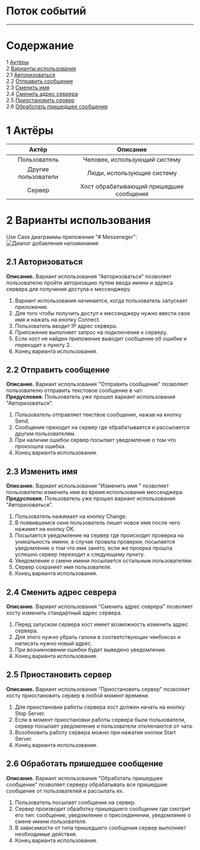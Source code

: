 # Поток событий
---

# Содержание
1 [Актёры](#actors)  
2 [Варианты использования](#use_case)  
2.1 [Авторизоваться](#auth)  
2.2 [Отправить сообщение](#send_message)  
2.3 [Сменить имя](#change_name)  
2.4 [Сменить адрес севрера](#change_adress)  
2.5 [Приостановить сервер](#stop_server)  
2.6 [Обработать пришедшее сообщение](#process_message)

<a name="actors"/>

# 1 Актёры

| Актёр |                Описание                 |
|:---:|:---------------------------------------:|
| Пользователь |      Человек, использующий систему      |
| Другие пользователи |       Люди, использующие систему        |
| Сервер | Хост обрабатывающий пришедшие сообщения |

<a name="use_case"/>

# 2 Варианты использования

Use Case диаграммы приложения "# Messeneger":
![Диалог добавления напоминания](C:\Users\vlad2\IdeaProjects\documentation_TRTPO\DiagramPictures\UseCaseDiagram.png)


<a name="auth"/>

## 2.1 Авторизоваться
**Описание.** Вариант использования "Авторизоваться" позволяет пользователю пройти авторизацию путем ввода имени и адреса сервера для получения доступа к мессенджеру.

1. Вариант использования начинается, когда пользователь запускает приложение.
2. Для того чтобы получить доступ к мессенджеру нужно ввести свое имя и нажать на кнопку Connect.
3. Пользователь вводит IP адрес сервера.
4. Приложение выполняет запрос на подключение к серверу.
5. Если хост не найден приложение выводит сообщение об ошибке и переходит к пункту 2.
6. Конец варианта использования.

<a name="send_message"/>

## 2.2 Отправить сообщение

**Описание.** Вариант использования "Отправить сообщение" позволяет пользователю отправить текстовое сообщение в чат.  
**Предусловия.** Пользователь уже прошел вариант  использования "Авторизоваться".
1. Пользователь отправляет текствое сообщение, нажав на кнопку Send.
2. Сообщение приходит на сервер где обрабатывается и рассылается другим пользователям.
3. При наличии ошибок сервер посылает уведомление о том что произошла ошибка.
4. Конец варианта использования.


<a name="change_name"/>

## 2.3 Изменить имя

**Описание.** Вариант использования "Изменить имя " позволяет пользователю изменить имя во время использования мессенджера.
**Предусловия.** Пользователь уже прошел вариант  использования "Авторизоваться".
1. Пользователь нажимает на кнопку Change.
2. В появившемся окне пользователь пишет новое имя после чего нажимет на кнопку OK.
3. Посылается уведомление на сервер где происходит проверка на уникальность имени, в случае провала проверки, посылается уведомление о том что имя занято, если же проерка прошла успешно сервер переходит к следующему пункту.
4. Уведомление о смене имени посылается остальным пользователям.
5. Сервер сохраняет имя пользователя.
6. Конец варианта использования.


<a name="change_adress"/>

## 2.4 Сменить адрес севрера
**Описание.** Вариант использования "Сменить адрес севрера" позволяет хосту изменить стандартный адрес сервера.
1. Перед запуском сервера хост имеет возможность изменить адрес сервера.
2. Для этого нужно убрать галоки в соответствующих чекбоксах и написать нужно новый адрес.
3. При возникновении ошибки будет выведено уведомление.
4. Конец варианта использования.

<a name="stop_server"/>

## 2.5 Приостановить сервер

**Описание.** Вариант использования "Приостановить сервер" позволяет хосту приостановить сервер в любой момент времени.
1. Для приостановки работы сервера хост должен начать на кнопку Stop Server.
2. Если в момент приостановки работы сервера были пользователи, сервер посылает уведомление и пользователи отключаются от чата.
3. Возобновить работу сервера можно при нажатии кнопки Start Server.
4. Конец варианта использования.


<a name="process_message"/>

## 2.6 Обработать пришедшее сообщение

**Описание.** Вариант использования "Обработать пришедшее сообщение" позволяет серверу обрабатывать все пришедшие сообщение от пользователей и рассылать их.
1. Пользователь посылает сообщение на сервер.
2. Сервер производит обработку пришедшего сообщение где смотрит его тип: сообщение, уведомление о присоединении, уведомление о смене имени пользователя.
3. В зависимости от типа пришедшего сообщения сервер выполняет необходимые действия.
4. Конец варианта использования.
